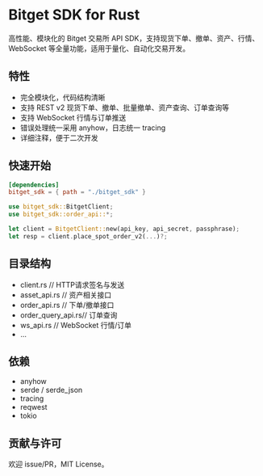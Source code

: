 # Bitget SDK for Rust

高性能、模块化的 Bitget 交易所 API SDK，支持现货下单、撤单、资产、行情、WebSocket 等全量功能，适用于量化、自动化交易开发。

## 特性
- 完全模块化，代码结构清晰
- 支持 REST v2 现货下单、撤单、批量撤单、资产查询、订单查询等
- 支持 WebSocket 行情与订单推送
- 错误处理统一采用 anyhow，日志统一 tracing
- 详细注释，便于二次开发

## 快速开始

```toml
[dependencies]
bitget_sdk = { path = "./bitget_sdk" }
```

```rust
use bitget_sdk::BitgetClient;
use bitget_sdk::order_api::*;

let client = BitgetClient::new(api_key, api_secret, passphrase);
let resp = client.place_spot_order_v2(...)?;
```

## 目录结构
- client.rs         // HTTP请求签名与发送
- asset_api.rs      // 资产相关接口
- order_api.rs      // 下单/撤单接口
- order_query_api.rs// 订单查询
- ws_api.rs         // WebSocket 行情/订单
- ...

## 依赖
- anyhow
- serde / serde_json
- tracing
- reqwest
- tokio

## 贡献与许可
欢迎 issue/PR，MIT License。
